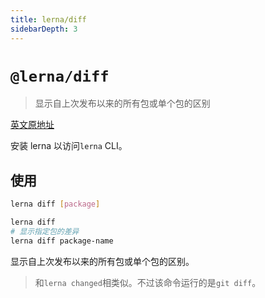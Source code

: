 ```yaml
---
title: lerna/diff
sidebarDepth: 3
---
```


# `@lerna/diff`

> 显示自上次发布以来的所有包或单个包的区别

[英文原地址](https://github.com/lerna/lerna/tree/master/commands/diff#readme)

安装 lerna 以访问`lerna` CLI。

## 使用

```bash
lerna diff [package]

lerna diff
# 显示指定包的差异
lerna diff package-name
```

显示自上次发布以来的所有包或单个包的区别。

> 和`lerna changed`相类似。不过该命令运行的是`git diff`。

